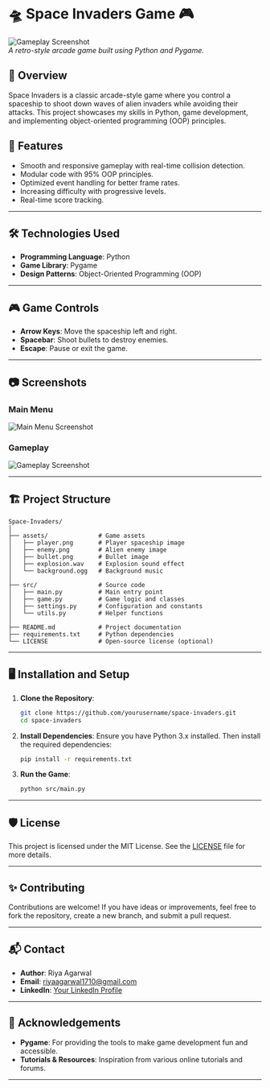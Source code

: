 
# 🛸 Space Invaders Game 🎮  

![Gameplay Screenshot](assets/screenshot.png)  
_A retro-style arcade game built using Python and Pygame._

## 📖 Overview
Space Invaders is a classic arcade-style game where you control a spaceship to shoot down waves of alien invaders while avoiding their attacks. This project showcases my skills in Python, game development, and implementing object-oriented programming (OOP) principles.  

## 🚀 Features
- Smooth and responsive gameplay with real-time collision detection.
- Modular code with 95% OOP principles.
- Optimized event handling for better frame rates.
- Increasing difficulty with progressive levels.
- Real-time score tracking.

---

## 🛠️ Technologies Used
- **Programming Language**: Python
- **Game Library**: Pygame
- **Design Patterns**: Object-Oriented Programming (OOP)

---

## 🎮 Game Controls
- **Arrow Keys**: Move the spaceship left and right.
- **Spacebar**: Shoot bullets to destroy enemies.
- **Escape**: Pause or exit the game.

---

## 📷 Screenshots  
### Main Menu  
![Main Menu Screenshot](assets/main_menu.png)  

### Gameplay  
![Gameplay Screenshot](assets/gameplay.png)  

---

## 🏗️ Project Structure
```
Space-Invaders/
│
├── assets/              # Game assets
│   ├── player.png       # Player spaceship image
│   ├── enemy.png        # Alien enemy image
│   ├── bullet.png       # Bullet image
│   ├── explosion.wav    # Explosion sound effect
│   └── background.ogg   # Background music
│
├── src/                 # Source code
│   ├── main.py          # Main entry point
│   ├── game.py          # Game logic and classes
│   ├── settings.py      # Configuration and constants
│   └── utils.py         # Helper functions
│
├── README.md            # Project documentation
├── requirements.txt     # Python dependencies
└── LICENSE              # Open-source license (optional)
```

---

## 🖥️ Installation and Setup
1. **Clone the Repository**:
   ```bash
   git clone https://github.com/yourusername/space-invaders.git
   cd space-invaders
   ```

2. **Install Dependencies**:
   Ensure you have Python 3.x installed. Then install the required dependencies:
   ```bash
   pip install -r requirements.txt
   ```

3. **Run the Game**:
   ```bash
   python src/main.py
   ```

---

## 🛡️ License
This project is licensed under the MIT License. See the [LICENSE](LICENSE) file for more details.

---

## ✨ Contributing
Contributions are welcome! If you have ideas or improvements, feel free to fork the repository, create a new branch, and submit a pull request.

---

## 📬 Contact
- **Author**: Riya Agarwal  
- **Email**:  riyaagarwal1710@gmail.com  
- **LinkedIn**: [Your LinkedIn Profile](https://www.linkedin.com/in/yourprofile)

---

## 🌟 Acknowledgements
- **Pygame**: For providing the tools to make game development fun and accessible.  
- **Tutorials & Resources**: Inspiration from various online tutorials and forums.

---


